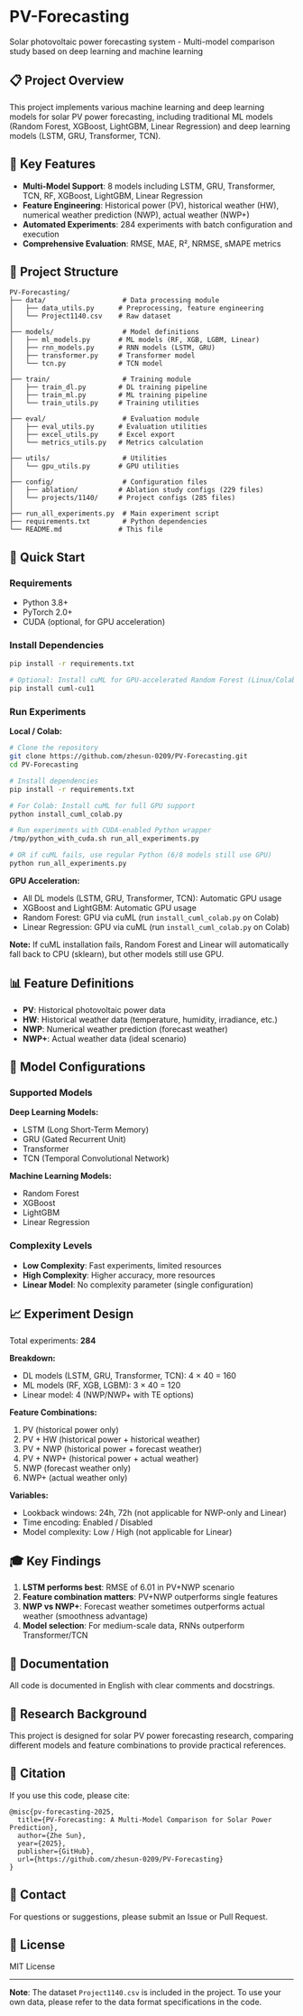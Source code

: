 # PV-Forecasting

Solar photovoltaic power forecasting system - Multi-model comparison study based on deep learning and machine learning

## 📋 Project Overview

This project implements various machine learning and deep learning models for solar PV power forecasting, including traditional ML models (Random Forest, XGBoost, LightGBM, Linear Regression) and deep learning models (LSTM, GRU, Transformer, TCN).

## 🎯 Key Features

- **Multi-Model Support**: 8 models including LSTM, GRU, Transformer, TCN, RF, XGBoost, LightGBM, Linear Regression
- **Feature Engineering**: Historical power (PV), historical weather (HW), numerical weather prediction (NWP), actual weather (NWP+)
- **Automated Experiments**: 284 experiments with batch configuration and execution
- **Comprehensive Evaluation**: RMSE, MAE, R², NRMSE, sMAPE metrics

## 📁 Project Structure

```
PV-Forecasting/
├── data/                   # Data processing module
│   ├── data_utils.py      # Preprocessing, feature engineering
│   └── Project1140.csv    # Raw dataset
│
├── models/                 # Model definitions
│   ├── ml_models.py       # ML models (RF, XGB, LGBM, Linear)
│   ├── rnn_models.py      # RNN models (LSTM, GRU)
│   ├── transformer.py     # Transformer model
│   └── tcn.py             # TCN model
│
├── train/                  # Training module
│   ├── train_dl.py        # DL training pipeline
│   ├── train_ml.py        # ML training pipeline
│   └── train_utils.py     # Training utilities
│
├── eval/                   # Evaluation module
│   ├── eval_utils.py      # Evaluation utilities
│   ├── excel_utils.py     # Excel export
│   └── metrics_utils.py   # Metrics calculation
│
├── utils/                  # Utilities
│   └── gpu_utils.py       # GPU utilities
│
├── config/                 # Configuration files
│   ├── ablation/          # Ablation study configs (229 files)
│   └── projects/1140/     # Project configs (285 files)
│
├── run_all_experiments.py  # Main experiment script
├── requirements.txt        # Python dependencies
└── README.md              # This file
```

## 🚀 Quick Start

### Requirements

- Python 3.8+
- PyTorch 2.0+
- CUDA (optional, for GPU acceleration)

### Install Dependencies

```bash
pip install -r requirements.txt

# Optional: Install cuML for GPU-accelerated Random Forest (Linux/Colab)
pip install cuml-cu11
```

### Run Experiments

**Local / Colab:**
```bash
# Clone the repository
git clone https://github.com/zhesun-0209/PV-Forecasting.git
cd PV-Forecasting

# Install dependencies
pip install -r requirements.txt

# For Colab: Install cuML for full GPU support
python install_cuml_colab.py

# Run experiments with CUDA-enabled Python wrapper
/tmp/python_with_cuda.sh run_all_experiments.py

# OR if cuML fails, use regular Python (6/8 models still use GPU)
python run_all_experiments.py
```

**GPU Acceleration:**
- All DL models (LSTM, GRU, Transformer, TCN): Automatic GPU usage
- XGBoost and LightGBM: Automatic GPU usage
- Random Forest: GPU via cuML (run `install_cuml_colab.py` on Colab)
- Linear Regression: GPU via cuML (run `install_cuml_colab.py` on Colab)

**Note:** If cuML installation fails, Random Forest and Linear will automatically fall back to CPU (sklearn), but other models still use GPU.

## 📊 Feature Definitions

- **PV**: Historical photovoltaic power data
- **HW**: Historical weather data (temperature, humidity, irradiance, etc.)
- **NWP**: Numerical weather prediction (forecast weather)
- **NWP+**: Actual weather data (ideal scenario)

## 🔧 Model Configurations

### Supported Models

**Deep Learning Models:**
- LSTM (Long Short-Term Memory)
- GRU (Gated Recurrent Unit)
- Transformer
- TCN (Temporal Convolutional Network)

**Machine Learning Models:**
- Random Forest
- XGBoost
- LightGBM
- Linear Regression

### Complexity Levels

- **Low Complexity**: Fast experiments, limited resources
- **High Complexity**: Higher accuracy, more resources
- **Linear Model**: No complexity parameter (single configuration)

## 📈 Experiment Design

Total experiments: **284**

**Breakdown:**
- DL models (LSTM, GRU, Transformer, TCN): 4 × 40 = 160
- ML models (RF, XGB, LGBM): 3 × 40 = 120
- Linear model: 4 (NWP/NWP+ with TE options)

**Feature Combinations:**
1. PV (historical power only)
2. PV + HW (historical power + historical weather)
3. PV + NWP (historical power + forecast weather)
4. PV + NWP+ (historical power + actual weather)
5. NWP (forecast weather only)
6. NWP+ (actual weather only)

**Variables:**
- Lookback windows: 24h, 72h (not applicable for NWP-only and Linear)
- Time encoding: Enabled / Disabled
- Model complexity: Low / High (not applicable for Linear)

## 🎓 Key Findings

1. **LSTM performs best**: RMSE of 6.01 in PV+NWP scenario
2. **Feature combination matters**: PV+NWP outperforms single features
3. **NWP vs NWP+**: Forecast weather sometimes outperforms actual weather (smoothness advantage)
4. **Model selection**: For medium-scale data, RNNs outperform Transformer/TCN

## 📖 Documentation

All code is documented in English with clear comments and docstrings.

## 🔬 Research Background

This project is designed for solar PV power forecasting research, comparing different models and feature combinations to provide practical references.

## 📝 Citation

If you use this code, please cite:

```
@misc{pv-forecasting-2025,
  title={PV-Forecasting: A Multi-Model Comparison for Solar Power Prediction},
  author={Zhe Sun},
  year={2025},
  publisher={GitHub},
  url={https://github.com/zhesun-0209/PV-Forecasting}
}
```

## 📧 Contact

For questions or suggestions, please submit an Issue or Pull Request.

## 📄 License

MIT License

---

**Note**: The dataset `Project1140.csv` is included in the project. To use your own data, please refer to the data format specifications in the code.
